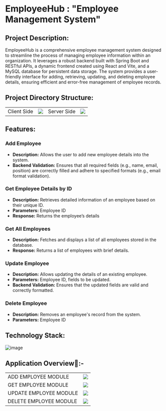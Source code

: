 # EmployeeHub : "Employee Management System"

## Project Description:

EmployeeHub is a comprehensive employee management system designed to streamline the process of managing employee information within an organization. It leverages a robust backend built with Spring Boot and RESTful APIs, a dynamic frontend created using React and Vite, and a MySQL database for persistent data storage. The system provides a user-friendly interface for adding, retrieving, updating, and deleting employee details, ensuring efficient and error-free management of employee records.


## Project Directory Structure:

<table>
    <tr>
	<td> Client Side </td>
        <td><img src="https://github.com/dhrupad17/Employee-Management-System-Using-SpringBoot-and-React/assets/91726340/dab4a0db-6c8f-4a56-9086-d804e850362d"></td>
      	<td> Server Side </td>
        <td><img src="https://github.com/dhrupad17/Employee-Management-System-Using-SpringBoot-and-React/assets/91726340/5265dca0-4ae2-4260-bab5-695f758be1ae"></td>
    </tr>
    </tr>
</table>


## Features:

### Add Employee

- **Description:** Allows the user to add new employee details into the system.
- **Backend Validation:** Ensures that all required fields (e.g., name, email, position) are correctly filled and adhere to specified formats (e.g., email format validation).

### Get Employee Details by ID

- **Description:** Retrieves detailed information of an employee based on their unique ID.
- **Parameters:** Employee ID
- **Response:** Returns the employee’s details

### Get All Employees

- **Description:** Fetches and displays a list of all employees stored in the database.
- **Response:** Returns a list of employees with brief details.

### Update Employee

- **Description:** Allows updating the details of an existing employee.
- **Parameters:** Employee ID, fields to be updated.
- **Backend Validation:** Ensures that the updated fields are valid and correctly formatted.

### Delete Employee

- **Description:** Removes an employee's record from the system.
- **Parameters:** Employee ID

## Technology Stack:

![image](https://github.com/dhrupad17/Employee-Management-System-Using-SpringBoot-and-React/assets/91726340/207b1895-2b3a-4b67-baad-977b4bf2e4fd)

## Application Overview📝:-



<table>
    <tr>
	<td> ADD EMPLOYEE MODULE </td>
        <td><img src="https://github.com/dhrupad17/Employee-Management-System-Using-SpringBoot-and-React/assets/91726340/160e2044-f315-4c11-be50-49d9fad1549"></td>
    </tr>
  <tr>
	<td> GET EMPLOYEE MODULE </td>
        <td><img src="https://github.com/dhrupad17/Employee-Management-System-Using-SpringBoot-and-React/assets/91726340/052f4149-df04-4081-a685-ae9e5f877a18"></td>
    </tr>
 <tr>
	<td> UPDATE EMPLOYEE MODULE </td>
        <td><img src="https://github.com/dhrupad17/Employee-Management-System-Using-SpringBoot-and-React/assets/91726340/d12a42ab-e82d-4910-9ae7-0decaf077113"></td>
    </tr>
 <tr>
	<td> DELETE EMPLOYEE MODULE </td>
        <td><img src="https://github.com/dhrupad17/Employee-Management-System-Using-SpringBoot-and-React/assets/91726340/3b80950c-973e-4e6c-909f-48ad25fa06e5"></td>
  </tr>
</table>




